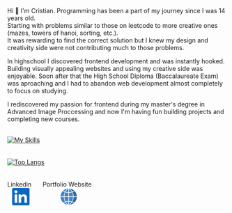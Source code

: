 

Hi 👋 I'm Cristian. Programming has been a part of my journey since I was 14 years old. <br /> Starting with problems similar to those on leetcode to more creative ones (mazes, towers of hanoi, sorting, etc.).
<br /> It was rewarding to find the correct solution but I knew my design and creativity side were not contributing much to those problems. <br />

In highschool I discovered frontend development and was instantly hooked. Building visually appealing websites and using my creative side was enjoyable.
Soon after that the High School Diploma (Baccalaureate Exam) was aproaching and I had to abandon web development almost completely to focus on studying. <br />

I rediscovered my passion for frontend during my master's degree in Advanced Image Proccessing and now I'm having fun building projects and completing new courses. <br /> <br /> 

[![My Skills](https://skills.thijs.gg/icons?i=js,react,html,css,c,python)](https://skills.thijs.gg) 
<br /> 
<br /> 
<br /> 
[![Top Langs](https://github-readme-stats.vercel.app/api/top-langs/?username=cristian-kaznovsky&layout=donut&theme=dark)](https://gist.github.com/Yizack/bbfce31e0217a3689c8d961a356cb10d/)
<br /> 
<br /> 
<br /> 
Linkedin &ensp; &ensp; Portfolio Website <br /> &ensp; [<img src="linkedin.png" width="40px" height="40px">](https://www.linkedin.com/in/cristian-kaznovsky) 
 &ensp; &ensp; &ensp; &ensp; &ensp; &ensp; [<img src="globe.png" width="40px" height="40px">](https://cristian-kaznovsky.github.io/cv/)
